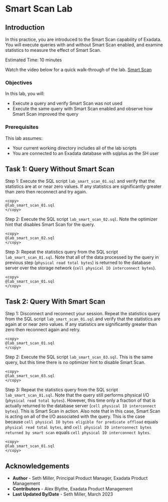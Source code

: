# Smart Scan Lab

## Introduction

In this practice, you are introduced to the Smart Scan capability of Exadata. You will execute queries with and without Smart Scan enabled, and examine statistics to measure the effect of Smart Scan.

Estimated Time: 10 minutes

Watch the video below for a quick walk-through of the lab.
[Smart Scan](videohub:1_nmoqgvls)

### Objectives

In this lab, you will:
* Execute a query and verify Smart Scan was not used
* Execute the same query with Smart Scan enabled and observe how Smart Scan improved the query

### Prerequisites

This lab assumes:
* Your current working directory includes all of the lab scripts
* You are connected to an Exadata database with sqlplus as the SH user

## Task 1: Query Without Smart Scan

Step 1: Execute the SQL script `lab_smart_scan_01.sql` and verify that the statistics are at or near zero values. If any statistics are significantly greater than zero then reconnect and try again.
```text
<copy>
@lab_smart_scan_01.sql
</copy>
```

Step 2: Execute the SQL script `lab_smart_scan_02.sql`. Note the optimizer hint that disables Smart Scan for the query.
```text
<copy>
@lab_smart_scan_02.sql
</copy>
```

Step 3: Repeat the statistics query from the SQL script `lab_smart_scan_01.sql`. Note that all of the data processed by the query in previous step (`physical read total bytes`) is returned to the database server over the storage network (`cell physical IO interconnect bytes`).
```text
<copy>
@lab_smart_scan_01.sql
</copy>
```

## Task 2: Query With Smart Scan

Step 1: Disconnect and reconnect your session. Repeat the statistics query from the SQL script `lab_smart_scan_01.sql` and verify that the statistics are again at or near zero values. If any statistics are significantly greater than zero then reconnect again and retry.
```text
<copy>
@lab_smart_scan_01.sql
</copy>
```

Step 2: Execute the SQL script `lab_smart_scan_03.sql`. This is the same query, but this time there is no optimizer hint to disable Smart Scan.
```text
<copy>
@lab_smart_scan_03.sql
</copy>
```

Step 3: Repeat the statistics query from the SQL script `lab_smart_scan_01.sql`. Note that the query still performs physical I/O (`physical read total bytes`). However, this time only a fraction of that is actually returned to the database server (`cell physical IO interconnect bytes`). This is Smart Scan in action. Also note that in this case, Smart Scan is acting on all of the I/O associated with the query. This is the case because `cell physical IO bytes eligible for predicate offload` equals `physical read total bytes`, and `cell physical IO interconnect bytes returned by smart scan` equals `cell physical IO interconnect bytes`.
```text
<copy>
@lab_smart_scan_01.sql
</copy>
```

## Acknowledgements
* **Author** - Seth Miller, Principal Product Manager, Exadata Product Management
* **Contributors** - Alex Blythe, Exadata Product Management
* **Last Updated By/Date** - Seth Miller, March 2023